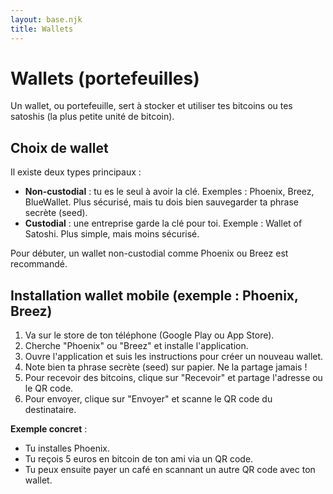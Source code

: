 ```yaml
---
layout: base.njk
title: Wallets
---
```


# Wallets (portefeuilles)

Un wallet, ou portefeuille, sert à stocker et utiliser tes bitcoins ou tes satoshis (la plus petite unité de bitcoin).

## Choix de wallet

Il existe deux types principaux :
- **Non-custodial** : tu es le seul à avoir la clé. Exemples : Phoenix, Breez, BlueWallet. Plus sécurisé, mais tu dois bien sauvegarder ta phrase secrète (seed).
- **Custodial** : une entreprise garde la clé pour toi. Exemple : Wallet of Satoshi. Plus simple, mais moins sécurisé.

Pour débuter, un wallet non-custodial comme Phoenix ou Breez est recommandé.

## Installation wallet mobile (exemple : Phoenix, Breez)

1. Va sur le store de ton téléphone (Google Play ou App Store).
2. Cherche "Phoenix" ou "Breez" et installe l'application.
3. Ouvre l'application et suis les instructions pour créer un nouveau wallet.
4. Note bien ta phrase secrète (seed) sur papier. Ne la partage jamais !
5. Pour recevoir des bitcoins, clique sur "Recevoir" et partage l'adresse ou le QR code.
6. Pour envoyer, clique sur "Envoyer" et scanne le QR code du destinataire.

**Exemple concret** :
- Tu installes Phoenix.
- Tu reçois 5 euros en bitcoin de ton ami via un QR code.
- Tu peux ensuite payer un café en scannant un autre QR code avec ton wallet. 